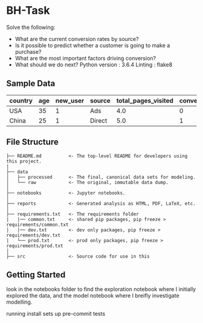 # BH-Task
Solve the following:
* What are the current conversion rates by source?
* Is it possible to predict whether a customer is going to make a purchase?
* What are the most important factors driving conversion?
* What should we do next?
Python version : 3.6.4
Linting : flake8

## Sample Data
| country       | age           | new_user      | source        | total_pages_visited | converted |
| ------------- | ------------- | ------------- | ------------- | ------------- | ------------- |
|USA|35|1|Ads|4.0|0 |
|China|25|1|Direct|5.0|1|

## File Structure

```
├── README.md          <- The top-level README for developers using this project.
|
├── data
│   ├── processed      <- The final, canonical data sets for modeling.
│   └── raw            <- The original, immutable data dump.
│
├── notebooks          <- Jupyter notebooks.
│                         
├── reports            <- Generated analysis as HTML, PDF, LaTeX, etc.
│
├── requirements.txt   <- The requirements folder
|   |── common.txt     <- shared pip packages, pip freeze > requirements/common.txt
│   │── dev.txt        <- dev only packages, pip freeze > requirements/dev.txt
|   └── prod.txt       <- prod only packages, pip freeze > requirements/prod.txt
│
├── src                <- Source code for use in this 
```

## Getting Started

look in the notebooks folder to find the exploration notebook where I initially explored the data, and the model notebook where I breifly investigate modelling.

running install sets up pre-commit tests